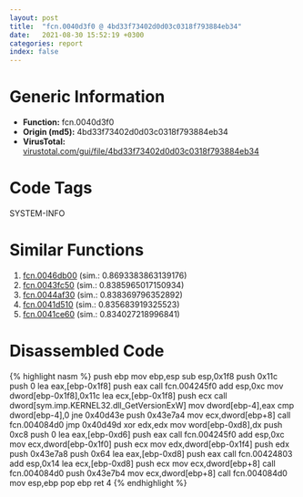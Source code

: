 ```yaml
---
layout: post
title:  "fcn.0040d3f0 @ 4bd33f73402d0d03c0318f793884eb34"
date:   2021-08-30 15:52:19 +0300
categories: report
index: false
---
```


# Generic Information
- **Function:** fcn.0040d3f0
- **Origin (md5):** 4bd33f73402d0d03c0318f793884eb34
- **VirusTotal:** [virustotal.com/gui/file/4bd33f73402d0d03c0318f793884eb34][virustotal_ref]

# Code Tags
<span class="tag" id="SYSTEM-INFO">SYSTEM-INFO</span>


# Similar Functions

1. [fcn.0046db00][similar_1_ref] (sim.: 0.8693383863139176)
2. [fcn.0043fc50][similar_2_ref] (sim.: 0.8385965017150934)
3. [fcn.0044af30][similar_3_ref] (sim.: 0.838369796352892)
4. [fcn.0041d510][similar_4_ref] (sim.: 0.835683919325523)
5. [fcn.0041ce60][similar_5_ref] (sim.: 0.834027218996841)


# Disassembled Code

{% highlight nasm %}
push ebp
mov ebp,esp
sub esp,0x1f8
push 0x11c
push 0
lea eax,[ebp-0x1f8]
push eax
call fcn.004245f0
add esp,0xc
mov dword[ebp-0x1f8],0x11c
lea ecx,[ebp-0x1f8]
push ecx
call dword[sym.imp.KERNEL32.dll_GetVersionExW]
mov dword[ebp-4],eax
cmp dword[ebp-4],0
jne 0x40d43e
push 0x43e7a4
mov ecx,dword[ebp+8]
call fcn.004084d0
jmp 0x40d49d
xor edx,edx
mov word[ebp-0xd8],dx
push 0xc8
push 0
lea eax,[ebp-0xd6]
push eax
call fcn.004245f0
add esp,0xc
mov ecx,dword[ebp-0x1f0]
push ecx
mov edx,dword[ebp-0x1f4]
push edx
push 0x43e7a8
push 0x64
lea eax,[ebp-0xd8]
push eax
call fcn.00424803
add esp,0x14
lea ecx,[ebp-0xd8]
push ecx
mov ecx,dword[ebp+8]
call fcn.004084d0
push 0x43e7b4
mov ecx,dword[ebp+8]
call fcn.004084d0
mov esp,ebp
pop ebp
ret 4
{% endhighlight %}


[similar_1_ref]: /report/fcn.0046db00@c60344b51fa39a329b92557d24ff7670
[similar_2_ref]: /report/fcn.0043fc50@c60344b51fa39a329b92557d24ff7670
[similar_3_ref]: /report/fcn.0044af30@279a61b1e76da49531f1f16fd1102a2d
[similar_4_ref]: /report/fcn.0041d510@c60344b51fa39a329b92557d24ff7670
[similar_5_ref]: /report/fcn.0041ce60@c60344b51fa39a329b92557d24ff7670
[virustotal_ref]: https://www.virustotal.com/gui/file/4bd33f73402d0d03c0318f793884eb34